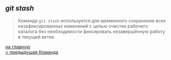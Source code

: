 ## ***git stash***

> Команда `git stash` используется для временного сохранения всех незафиксированных изменений с целью очистки рабочего каталога без необходимости фиксировать незавершённую работу в текущей ветке.


[на главную](/readme.md)                 
[< предыдущая Команда](/9log.md)